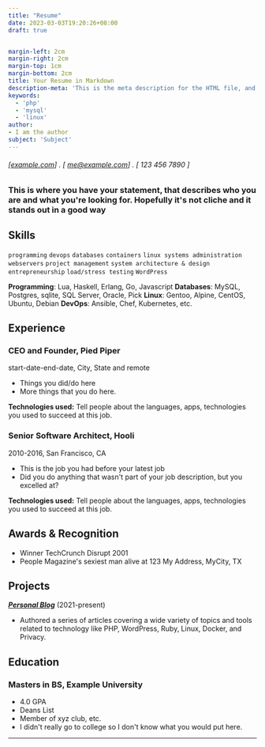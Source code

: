 ```yaml
---
title: "Resume"
date: 2023-03-03T19:20:26+08:00
draft: true


margin-left: 2cm
margin-right: 2cm
margin-top: 1cm
margin-bottom: 2cm
title: Your Resume in Markdown
description-meta: 'This is the meta description for the HTML file, and one day the PDF file, for better SEO?'
keywords:
  - 'php'
  - 'mysql'
  - 'linux'
author:
- I am the author
subject: 'Subject'
---
```

###### [[example.com](https://example.com)] . [ me@example.com] . [ 123 456 7890 ]

### This is where you have your statement, that describes who you are and what you're looking for. Hopefully it's not cliche and it stands out in a good way

## Skills

```programming```
```devops```
```databases```
```containers```
```linux systems administration```
```webservers```
```project management```
```system architecture & design```
```entrepreneurship```
```load/stress testing```
```WordPress```

**Programming**: Lua, Haskell, Erlang, Go, Javascript
**Databases**: MySQL, Postgres, sqlite, SQL Server, Oracle, Pick
**Linux**: Gentoo, Alpine, CentOS, Ubuntu, Debian
**DevOps**: Ansible, Chef, Kubernetes, etc.

## Experience

### CEO and Founder, Pied Piper

start-date-end-date, City, State and remote

- Things you did/do here
- More things that you do here.

**Technologies used:** Tell people about the languages, apps, technologies you used to succeed at this job.

### Senior Software Architect, Hooli

2010-2016, San Francisco, CA

- This is the job you had before your latest job
- Did you do anything that wasn't part of your job description, but you excelled at?

**Technologies used:** Tell people about the languages, apps, technologies you used to succeed at this job.

## Awards & Recognition

- Winner TechCrunch Disrupt 2001
- People Magazine's sexiest man alive at 123 My Address, MyCity, TX

## Projects

**[*Personal Blog*](http://luther.io)** (2021-present)

- Authored a series of articles covering a wide variety of topics and tools related to technology like PHP, WordPress, Ruby, Linux, Docker, and Privacy.

## Education

### Masters in BS, Example University

- 4.0 GPA
- Deans List
- Member of xyz club, etc.
- I didn't really go to college so I don't know what you would put here.
---

